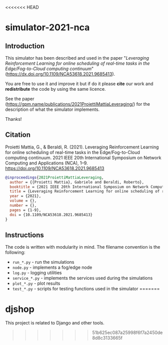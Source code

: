 <<<<<<< HEAD
# simulator-2021-nca

## Introduction 

This simulator has been described and used in the paper "*Leveraging Reinforcement Learning for online scheduling of real-time tasks in the Edge/Fog-to-Cloud computing continuum*" (https://dx.doi.org/10.1109/NCA53618.2021.9685413).

You are free to use it and improve it but if do it please **cite** our work and **redistribute** the code by using the same licence.

See the paper (https://gpm.name/publications/2021ProiettiMattiaLeveraging/) for the description of what the simulator implements.


Thanks!

## Citation

Proietti Mattia, G., & Beraldi, R. (2021). Leveraging Reinforcement Learning for online scheduling of real-time tasks in the Edge/Fog-to-Cloud computing continuum. 2021 IEEE 20th International Symposium on Network Computing and Applications (NCA), 1–9. https://doi.org/10.1109/NCA53618.2021.9685413

```bibtex
@inproceedings{2021ProiettiMattiaLeveraging,
  author = {{Proietti Mattia}, Gabriele and Beraldi, Roberto},
  booktitle = {2021 IEEE 20th International Symposium on Network Computing and Applications (NCA)},
  title = {Leveraging Reinforcement Learning for online scheduling of real-time tasks in the Edge/Fog-to-Cloud computing continuum},
  year = {2021},
  volume = {},
  number = {},
  pages = {1-9},
  doi = {10.1109/NCA53618.2021.9685413}
}
```

## Instructions

The code is written with modularity in mind. The filename convention is the following:
- `run_*.py` - run the simulations
- `node.py` - implements a fog/edge node
- `log.py` - logging utilities
- `service_*.py` - implements the services used during the simulations
- `plot_*.py` - plot results
- `test_*.py` - scripts for testing functions used in the simulator
=======
# djshop
This project is related to Django and other tools. 
>>>>>>> 51b625ec087a25998f6f7a2450de8d8c3133665f
